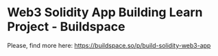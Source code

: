 # Web3 Solidity App Building Learn Project - Buildspace

Please, find more here: https://buildspace.so/p/build-solidity-web3-app

